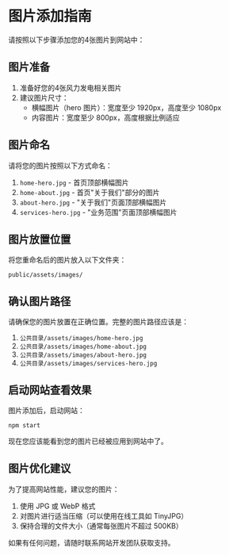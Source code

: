 # 图片添加指南

请按照以下步骤添加您的4张图片到网站中：

## 图片准备

1. 准备好您的4张风力发电相关图片
2. 建议图片尺寸：
   - 横幅图片（hero 图片）：宽度至少 1920px，高度至少 1080px
   - 内容图片：宽度至少 800px，高度根据比例适应

## 图片命名

请将您的图片按照以下方式命名：

1. `home-hero.jpg` - 首页顶部横幅图片
2. `home-about.jpg` - 首页"关于我们"部分的图片
3. `about-hero.jpg` - "关于我们"页面顶部横幅图片
4. `services-hero.jpg` - "业务范围"页面顶部横幅图片

## 图片放置位置

将您重命名后的图片放入以下文件夹：

```
public/assets/images/
```

## 确认图片路径

请确保您的图片放置在正确位置。完整的图片路径应该是：

1. `公共目录/assets/images/home-hero.jpg`
2. `公共目录/assets/images/home-about.jpg`
3. `公共目录/assets/images/about-hero.jpg`
4. `公共目录/assets/images/services-hero.jpg`

## 启动网站查看效果

图片添加后，启动网站：

```
npm start
```

现在您应该能看到您的图片已经被应用到网站中了。

## 图片优化建议

为了提高网站性能，建议您的图片：

1. 使用 JPG 或 WebP 格式
2. 对图片进行适当压缩（可以使用在线工具如 TinyJPG）
3. 保持合理的文件大小（通常每张图片不超过 500KB）

如果有任何问题，请随时联系网站开发团队获取支持。 